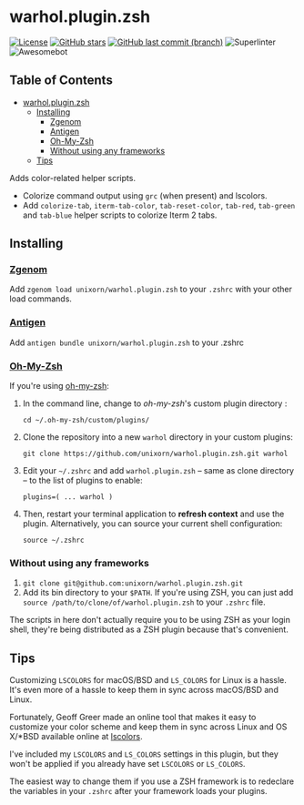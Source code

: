 # warhol.plugin.zsh

[![License](https://img.shields.io/badge/License-Apache%202.0-blue.svg)](https://opensource.org/licenses/Apache-2.0)
[![GitHub stars](https://img.shields.io/github/stars/unixorn/warhol.plugin.zsh.svg)](https://github.com/unixorn/warhol.plugin.zsh/stargazers)
[![GitHub last commit (branch)](https://img.shields.io/github/last-commit/unixorn/warhol.plugin.zsh/master.svg)](https://github.com/unixorn/warhol.plugin.zsh)
![Superlinter](https://github.com/unixorn/warhol.plugin.zsh/actions/workflows/superlinter.yml/badge.svg)
![Awesomebot](https://github.com/unixorn/warhol.plugin.zsh/actions/workflows/awesomebot.yml/badge.svg)

<!-- START doctoc generated TOC please keep comment here to allow auto update -->
<!-- DON'T EDIT THIS SECTION, INSTEAD RE-RUN doctoc TO UPDATE -->
## Table of Contents

- [warhol.plugin.zsh](#warholpluginzsh)
  - [Installing](#installing)
    - [Zgenom](#zgenom)
    - [Antigen](#antigen)
    - [Oh-My-Zsh](#oh-my-zsh)
    - [Without using any frameworks](#without-using-any-frameworks)
  - [Tips](#tips)

<!-- END doctoc generated TOC please keep comment here to allow auto update -->

Adds color-related helper scripts.
- Colorize command output using `grc` (when present) and lscolors.
- Add `colorize-tab`, `iterm-tab-color`, `tab-reset-color`, `tab-red`, `tab-green` and `tab-blue` helper scripts to colorize Iterm 2 tabs.


## Installing

### [Zgenom](https://github.com/jandamm/zgenom)

Add `zgenom load unixorn/warhol.plugin.zsh` to your `.zshrc` with your other load commands.

### [Antigen](https://github.com/zsh-users/antigen)

Add `antigen bundle unixorn/warhol.plugin.zsh` to your .zshrc

### [Oh-My-Zsh](http://ohmyz.sh/)

If you're using [oh-my-zsh](github.com/robbyrussell/oh-my-zsh):

1. In the command line, change to _oh-my-zsh_'s custom plugin directory :

    `cd ~/.oh-my-zsh/custom/plugins/`

2. Clone the repository into a new `warhol` directory in your custom plugins:

    `git clone https://github.com/unixorn/warhol.plugin.zsh.git warhol`

3. Edit your `~/.zshrc` and add `warhol.plugin.zsh` – same as clone directory – to the list of plugins to enable:

    `plugins=( ... warhol )`

4. Then, restart your terminal application to **refresh context** and use the plugin. Alternatively, you can source your current shell configuration:

    `source ~/.zshrc`

### Without using any frameworks

1. `git clone git@github.com:unixorn/warhol.plugin.zsh.git`
2. Add its bin directory to your `$PATH`. If you're using ZSH, you can just add `source /path/to/clone/of/warhol.plugin.zsh` to your `.zshrc` file.

The scripts in here don't actually require you to be using ZSH as your login shell, they're being distributed as a ZSH plugin because that's convenient.

## Tips

Customizing `LSCOLORS` for macOS/BSD and `LS_COLORS` for Linux is a hassle. It's even more of a hassle to keep them in sync across macOS/BSD and Linux.

Fortunately, Geoff Greer made an online tool that makes it easy to customize your color scheme and keep them in sync across Linux and OS X/*BSD available online at [lscolors](http://geoff.greer.fm/lscolors/).

I've included my `LSCOLORS` and `LS_COLORS` settings in this plugin, but they won't be applied if you already have set `LSCOLORS` or `LS_COLORS`.

The easiest way to change them if you use a ZSH framework is to redeclare the variables in your `.zshrc` after your framework loads your plugins.
